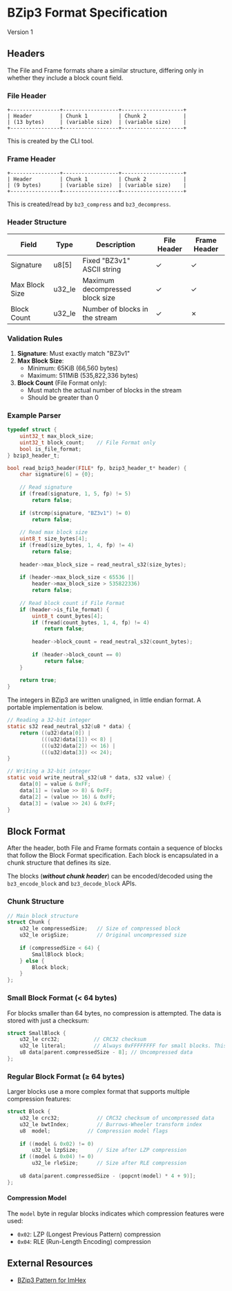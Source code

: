 # BZip3 Format Specification

Version 1

## Headers

The File and Frame formats share a similar structure, differing only in whether they include a
block count field.

### File Header

```
+----------------+------------------+--------------------+
| Header         | Chunk 1          | Chunk 2            |
| (13 bytes)     | (variable size)  | (variable size)    |
+----------------+------------------+--------------------+
```

This is created by the CLI tool.

### Frame Header

```
+----------------+------------------+--------------------+
| Header         | Chunk 1          | Chunk 2            |
| (9 bytes)      | (variable size)  | (variable size)    |
+----------------+------------------+--------------------+
```

This is created/read by `bz3_compress` and `bz3_decompress`.

### Header Structure

| Field          | Type   | Description                     | File Header | Frame Header |
| -------------- | ------ | ------------------------------- | ----------- | ------------ |
| Signature      | u8[5]  | Fixed "BZ3v1" ASCII string      | ✓           | ✓            |
| Max Block Size | u32_le | Maximum decompressed block size | ✓           | ✓            |
| Block Count    | u32_le | Number of blocks in the stream  | ✓           | ✗            |

### Validation Rules

1. **Signature**: Must exactly match "BZ3v1"
2. **Max Block Size**:
   - Minimum: 65KiB (66,560 bytes)
   - Maximum: 511MiB (535,822,336 bytes)
3. **Block Count** (File Format only):
   - Must match the actual number of blocks in the stream
   - Should be greater than 0

### Example Parser

```c
typedef struct {
    uint32_t max_block_size;
    uint32_t block_count;    // File Format only
    bool is_file_format;
} bzip3_header_t;

bool read_bzip3_header(FILE* fp, bzip3_header_t* header) {
    char signature[6] = {0};
    
    // Read signature
    if (fread(signature, 1, 5, fp) != 5)
        return false;
        
    if (strcmp(signature, "BZ3v1") != 0)
        return false;
        
    // Read max block size
    uint8_t size_bytes[4];
    if (fread(size_bytes, 1, 4, fp) != 4)
        return false;
        
    header->max_block_size = read_neutral_s32(size_bytes);
    
    if (header->max_block_size < 65536 || 
        header->max_block_size > 535822336)
        return false;
    
    // Read block count if File Format
    if (header->is_file_format) {
        uint8_t count_bytes[4];
        if (fread(count_bytes, 1, 4, fp) != 4)
            return false;
            
        header->block_count = read_neutral_s32(count_bytes);
        
        if (header->block_count == 0)
            return false;
    }
    
    return true;
}
```

The integers in BZip3 are written unaligned, in little endian format.
A portable implementation is below.

```c
// Reading a 32-bit integer
static s32 read_neutral_s32(u8 * data) {
    return ((u32)data[0]) | 
           (((u32)data[1]) << 8) | 
           (((u32)data[2]) << 16) | 
           (((u32)data[3]) << 24);
}

// Writing a 32-bit integer
static void write_neutral_s32(u8 * data, s32 value) {
    data[0] = value & 0xFF;
    data[1] = (value >> 8) & 0xFF;
    data[2] = (value >> 16) & 0xFF;
    data[3] = (value >> 24) & 0xFF;
}
```

## Block Format

After the header, both File and Frame formats contain a sequence of blocks that follow the Block
Format specification. Each block is encapsulated in a chunk structure that defines its size.

The blocks (***without chunk header***) can be encoded/decoded using the `bz3_encode_block`
and `bz3_decode_block` APIs.

### Chunk Structure

```c
// Main block structure
struct Chunk {
    u32_le compressedSize;   // Size of compressed block
    u32_le origSize;         // Original uncompressed size
        
    if (compressedSize < 64) {
        SmallBlock block;
    } else {
        Block block;
    }
};
```

### Small Block Format (< 64 bytes)

For blocks smaller than 64 bytes, no compression is attempted. The data is stored with just a checksum:

```c
struct SmallBlock {
    u32_le crc32;           // CRC32 checksum
    u32_le literal;         // Always 0xFFFFFFFF for small blocks. This is basically an invalid `bwtIndex`
    u8 data[parent.compressedSize - 8]; // Uncompressed data
};
```

### Regular Block Format (≥ 64 bytes)

Larger blocks use a more complex format that supports multiple compression features:

```c
struct Block {
    u32_le crc32;            // CRC32 checksum of uncompressed data
    u32_le bwtIndex;         // Burrows-Wheeler transform index
    u8  model;            // Compression model flags
    
    if ((model & 0x02) != 0)     
        u32_le lzpSize;      // Size after LZP compression
    if ((model & 0x04) != 0)     
        u32_le rleSize;      // Size after RLE compression
        
    u8 data[parent.compressedSize - (popcnt(model) * 4 + 9)];
};
```

#### Compression Model

The `model` byte in regular blocks indicates which compression features were used:

- `0x02`: LZP (Longest Previous Pattern) compression
- `0x04`: RLE (Run-Length Encoding) compression

## External Resources

- [BZip3 Pattern for ImHex](https://github.com/WerWolv/ImHex-Patterns/pull/329)